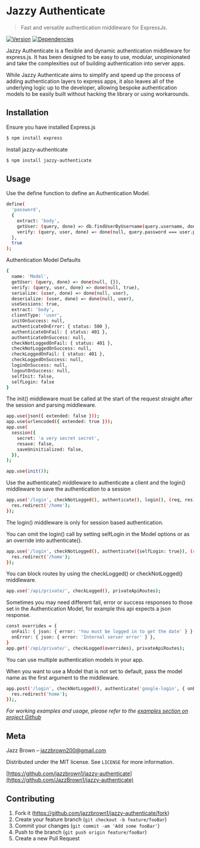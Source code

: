 # Jazzy Authenticate
> Fast and versatile authentication middleware for ExpressJs.

[![Version][npm-version]][npm-url]
[![Dependencies][npm-dependencies]][npm-url]

Jazzy Authenticate is a flexible and dynamic authentication middleware for express.js. It has been designed to be easy to use, modular, unopinionated and take the complexities out of building authentication into server apps.

While Jazzy Authenticate aims to simplify and speed up the process of adding authentication layers to express apps, it also leaves all of the underlying logic up to the developer, allowing bespoke authentication models to be easily built without hacking the library or using workarounds.


## Installation


Ensure you have installed Express.js

```sh
$ npm install express
```

Install jazzy-authenticate

```sh
$ npm install jazzy-authenticate
```

## Usage


Use the define function to define an Authentication Model.


```sh
define(
  'password',
  {
    extract: 'body',
    getUser: (query, done) => db.findUserByUsername(query.username, done)
    verify: (query, user, done) => done(null, query.password === user.password)
  },
  true
);
```
Authentication Model Defaults

```sh
{
  name: 'Model',
  getUser: (query, done) => done(null, {}),
  verify: (query, user, done) => done(null, true),
  serialize: (user, done) => done(null, user),
  deserialize: (user, done) => done(null, user),
  useSessions: true,
  extract: 'body',
  clientType: 'user',
  initOnSuccess: null,
  authenticateOnError: { status: 500 },
  authenticateOnFail: { status: 401 },
  authenticateOnSuccess: null,
  checkNotLoggedOnFail: { status: 401 },
  checkNotLoggedOnSuccess: null,
  checkLoggedOnFail: { status: 401 },
  checkLoggedOnSuccess: null,
  loginOnSuccess: null,
  logoutOnSuccess: null,
  selfInit: false,
  selfLogin: false
}
```

The init() middleware must be called at the start of the request straight after the session and parsing middleware.

```sh
app.use(json({ extended: false }));
app.use(urlencoded({ extended: true }));
app.use(
  session({
    secret: 'a very secret secret',
    resave: false,
    saveUninitialized: false,
  }),
);

app.use(init());
```

Use the authenticate() middleware to authenticate a client and the login() middleware to save the authentication to a session

```sh
app.use('/login', checkNotLogged(), authenticate(), login(), (req, res) => {
  res.redirect('/home');
});

```

The login() middleware is only for session based authentication.

You can omit the login() call by setting selfLogin in the Model options or as an override into authenticate().

```sh
app.use('/login', checkNotLogged(), authenticate({selfLogin: true}), (req, res) => {
  res.redirect('/home');
});
```

You can block routes by using the checkLogged() or checkNotLogged() middleware.

```sh
app.use('/api/private/', checkLogged(), privateApiRoutes);
```

Sometimes you may need different fail, error or success responses to those set in the Authentication Model, for example this api expects a json response.

```sh
const overrides = {
  onFail: { json: { error: 'You must be logged in to get the date' } },
  onError: { json: { error: 'Internal server error' } },
}
app.get('/api/private/', checkLogged(overrides), privateApiRoutes);
```

You can use multiple authentication models in your app.

When you want to use a Model that is not set to default, pass the model name as the first argument to the middleware.

```sh
app.post('/login', checkNotLogged(), authenticate('google-login', { onError:{ send: 'Error!' } }), login('google-login'), (req, res) => {
  res.redirect('home');
});,

```

_For working examples and usage, please refer to the [examples section on project Github](https://github.com/JazzBrown1/jazzy-authenticate/tree/master/examples/])_


## Meta

Jazz Brown – jazzbrown200@gmail.com

Distributed under the MIT license. See ``LICENSE`` for more information.

[https://github.com/jazzbrown1/jazzy-authenticate](https://github.com/JazzBrown1/jazzy-authenticate)

## Contributing

1. Fork it (<https://github.com/jazzbrown1/jazzy-authenticate/fork>)
2. Create your feature branch (`git checkout -b feature/fooBar`)
3. Commit your changes (`git commit -am 'Add some fooBar'`)
4. Push to the branch (`git push origin feature/fooBar`)
5. Create a new Pull Request

<!-- Markdown link & img dfn's -->
[npm-version]: https://img.shields.io/npm/v/jazzy-authenticate
[npm-dependencies]: https://img.shields.io/david/jazzbrown1/jazzy-authenticate
[npm-downloads]: https://img.shields.io/npm/dm/jazzy-authenticate
[npm-url]: https://npmjs.org/jazzy-authenticate/